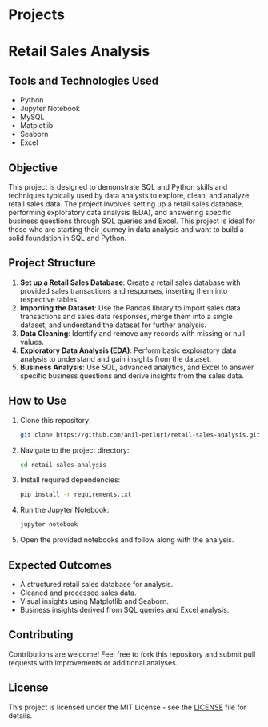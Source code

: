 # Projects

# Retail Sales Analysis

## Tools and Technologies Used
- Python
- Jupyter Notebook
- MySQL
- Matplotlib
- Seaborn
- Excel

## Objective
This project is designed to demonstrate SQL and Python skills and techniques typically used by data analysts to explore, clean, and analyze retail sales data. The project involves setting up a retail sales database, performing exploratory data analysis (EDA), and answering specific business questions through SQL queries and Excel. This project is ideal for those who are starting their journey in data analysis and want to build a solid foundation in SQL and Python.

## Project Structure
1. **Set up a Retail Sales Database**: Create a retail sales database with provided sales transactions and responses, inserting them into respective tables.
2. **Importing the Dataset**: Use the Pandas library to import sales data transactions and sales data responses, merge them into a single dataset, and understand the dataset for further analysis.
3. **Data Cleaning**: Identify and remove any records with missing or null values.
4. **Exploratory Data Analysis (EDA)**: Perform basic exploratory data analysis to understand and gain insights from the dataset.
5. **Business Analysis**: Use SQL, advanced analytics, and Excel to answer specific business questions and derive insights from the sales data.

## How to Use
1. Clone this repository:
   ```bash
   git clone https://github.com/anil-petluri/retail-sales-analysis.git
   ```
2. Navigate to the project directory:
   ```bash
   cd retail-sales-analysis
   ```
3. Install required dependencies:
   ```bash
   pip install -r requirements.txt
   ```
4. Run the Jupyter Notebook:
   ```bash
   jupyter notebook
   ```
5. Open the provided notebooks and follow along with the analysis.

## Expected Outcomes
- A structured retail sales database for analysis.
- Cleaned and processed sales data.
- Visual insights using Matplotlib and Seaborn.
- Business insights derived from SQL queries and Excel analysis.

## Contributing
Contributions are welcome! Feel free to fork this repository and submit pull requests with improvements or additional analyses.

## License
This project is licensed under the MIT License - see the [LICENSE](LICENSE) file for details.

